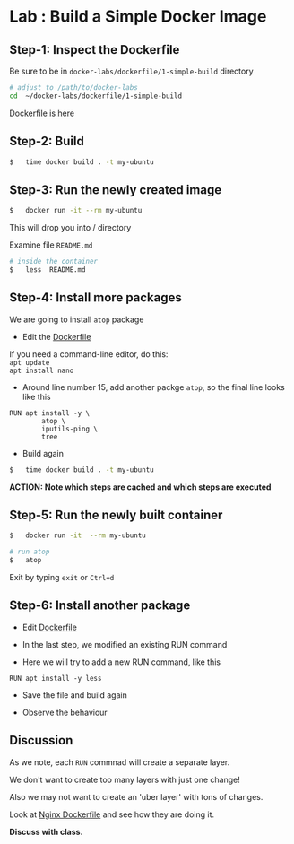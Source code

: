 <link rel='stylesheet' href='../../assets/css/main.css'/>

# Lab : Build a Simple Docker Image

## Step-1: Inspect the Dockerfile

Be sure to be in `docker-labs/dockerfile/1-simple-build` directory

```bash
# adjust to /path/to/docker-labs
cd  ~/docker-labs/dockerfile/1-simple-build
```

[Dockerfile is here](Dockerfile)

## Step-2: Build

```bash
$   time docker build . -t my-ubuntu
```

## Step-3: Run the newly created image

```bash
$   docker run -it --rm my-ubuntu
```

This will drop you into / directory

Examine file `README.md`

```bash
# inside the container
$   less  README.md
```

## Step-4: Install more packages

We are going to install `atop` package

- Edit the [Dockerfile](Dockerfile)

If you need a command-line editor, do this:  
`apt update`  
`apt install nano`  

- Around line number 15, add another packge `atop`, so the final line looks like this

```text
RUN apt install -y \
        atop \
        iputils-ping \
        tree
```

- Build again

```bash
$   time docker build . -t my-ubuntu
```

**ACTION: Note which steps are cached and which steps are executed**

## Step-5: Run the newly built container

```bash
$   docker run -it  --rm my-ubuntu

# run atop
$   atop
```

Exit by typing `exit` or `Ctrl+d`

## Step-6: Install another package

- Edit [Dockerfile](Dockerfile)

- In the last step, we modified an existing RUN command

- Here we will try to add a new RUN command, like this

```text
RUN apt install -y less
```

- Save the file and build again

- Observe the behaviour

## Discussion

As we note, each `RUN` commnad will create a separate layer.

We don't want to create too many layers with just one change!

Also we may not want to create an 'uber layer' with tons of changes.

Look at [Nginx Dockerfile](https://github.com/nginxinc/docker-nginx/blob/master/stable/debian/Dockerfile)  and see how they are doing it.

**Discuss with class.**

